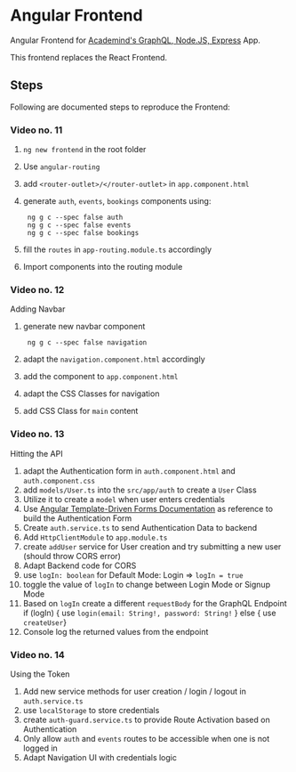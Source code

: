 # Angular Frontend

Angular Frontend for [Academind's GraphQL, Node.JS, Express](https://youtu.be/JmFSGqbmzT4) App.

This frontend replaces the React Frontend.

## Steps
Following are documented steps to reproduce the Frontend:

### Video no. 11

1. `ng new frontend` in the root folder
2. Use `angular-routing`
3. add `<router-outlet>/</router-outlet>` in `app.component.html`
4. generate `auth`, `events`, `bookings` components using:

        ng g c --spec false auth
        ng g c --spec false events
        ng g c --spec false bookings

5. fill the `routes` in `app-routing.module.ts` accordingly
6. Import components into the routing module

### Video no. 12
Adding Navbar

1. generate new navbar component

        ng g c --spec false navigation

2. adapt the `navigation.component.html` accordingly
3. add the component to `app.component.html`
4. adapt the CSS Classes for navigation
5. add CSS Class for `main` content

### Video no. 13
Hitting the API

1. adapt the Authentication form in `auth.component.html` and `auth.component.css`
2. add `models/User.ts` into the `src/app/auth` to create a `User` Class
3. Utilize it to create a `model` when user enters credentials
4. Use [Angular Template-Driven Forms Documentation](https://angular.io/guide/forms) as reference to build the Authentication Form
5. Create `auth.service.ts` to send Authentication Data to backend
6. Add `HttpClientModule` to `app.module.ts`
7. create `addUser` service for User creation and try submitting a new user (should throw CORS error)
8. Adapt Backend code for CORS
9. use `logIn: boolean` for Default Mode: Login => `logIn = true`
10. toggle the value of `logIn` to change between Login Mode or Signup Mode
11. Based on `logIn` create a different `requestBody` for the GraphQL Endpoint
        if (logIn) { use `login(email: String!, password: String!` } else { use `createUser`}
12. Console log the returned values from the endpoint

### Video no. 14
Using the Token

1. Add new service methods for user creation / login / logout in `auth.service.ts`
2. use `localStorage` to store credentials
3. create `auth-guard.service.ts` to provide Route Activation based on Authentication
4. Only allow `auth` and `events` routes to be accessible when one is not logged in
5. Adapt Navigation UI with credentials logic